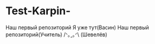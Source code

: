 # Test-Karpin-
Наш первый репозиторий
Я уже тут(Васин)
Наш первый репозиторий(Учитель)
/ᐠ｡ꞈ｡ᐟ\ (Шевелёв)
